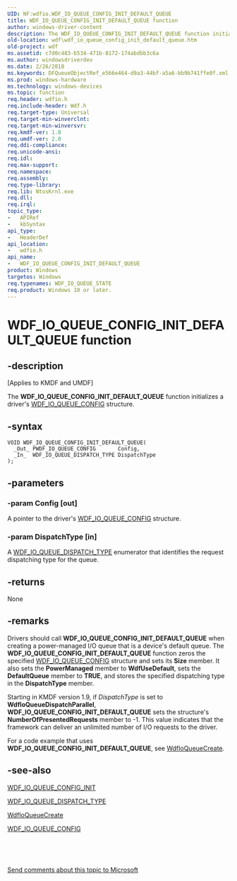 ```yaml
---
UID: NF:wdfio.WDF_IO_QUEUE_CONFIG_INIT_DEFAULT_QUEUE
title: WDF_IO_QUEUE_CONFIG_INIT_DEFAULT_QUEUE function
author: windows-driver-content
description: The WDF_IO_QUEUE_CONFIG_INIT_DEFAULT_QUEUE function initializes a driver's WDF_IO_QUEUE_CONFIG structure.
old-location: wdf\wdf_io_queue_config_init_default_queue.htm
old-project: wdf
ms.assetid: c7d0c483-b534-471b-8172-174abdbb3c6a
ms.author: windowsdriverdev
ms.date: 2/26/2018
ms.keywords: DFQueueObjectRef_e566e464-d9a3-44bf-a5a6-bb9b741ffe0f.xml, WDF_IO_QUEUE_CONFIG_INIT_DEFAULT_QUEUE, WDF_IO_QUEUE_CONFIG_INIT_DEFAULT_QUEUE function, kmdf.wdf_io_queue_config_init_default_queue, wdf.wdf_io_queue_config_init_default_queue, wdfio/WDF_IO_QUEUE_CONFIG_INIT_DEFAULT_QUEUE
ms.prod: windows-hardware
ms.technology: windows-devices
ms.topic: function
req.header: wdfio.h
req.include-header: Wdf.h
req.target-type: Universal
req.target-min-winverclnt: 
req.target-min-winversvr: 
req.kmdf-ver: 1.0
req.umdf-ver: 2.0
req.ddi-compliance: 
req.unicode-ansi: 
req.idl: 
req.max-support: 
req.namespace: 
req.assembly: 
req.type-library: 
req.lib: NtosKrnl.exe
req.dll: 
req.irql: 
topic_type:
-	APIRef
-	kbSyntax
api_type:
-	HeaderDef
api_location:
-	wdfio.h
api_name:
-	WDF_IO_QUEUE_CONFIG_INIT_DEFAULT_QUEUE
product: Windows
targetos: Windows
req.typenames: WDF_IO_QUEUE_STATE
req.product: Windows 10 or later.
---
```


# WDF_IO_QUEUE_CONFIG_INIT_DEFAULT_QUEUE function


## -description


<p class="CCE_Message">[Applies to KMDF and UMDF]

The <b>WDF_IO_QUEUE_CONFIG_INIT_DEFAULT_QUEUE</b> function initializes a driver's <a href="..\wdfio\ns-wdfio-_wdf_io_queue_config.md">WDF_IO_QUEUE_CONFIG</a> structure.


## -syntax


````
VOID WDF_IO_QUEUE_CONFIG_INIT_DEFAULT_QUEUE(
  _Out_ PWDF_IO_QUEUE_CONFIG       Config,
  _In_  WDF_IO_QUEUE_DISPATCH_TYPE DispatchType
);
````


## -parameters




### -param Config [out]

A pointer to the driver's <a href="..\wdfio\ns-wdfio-_wdf_io_queue_config.md">WDF_IO_QUEUE_CONFIG</a> structure.


### -param DispatchType [in]

A <a href="..\wudfddi_types\ne-wudfddi_types-_wdf_io_queue_dispatch_type.md">WDF_IO_QUEUE_DISPATCH_TYPE</a> enumerator that identifies the request dispatching type for the queue.


## -returns



None




## -remarks



Drivers should call <b>WDF_IO_QUEUE_CONFIG_INIT_DEFAULT_QUEUE</b> when creating a power-managed I/O queue that is a device's default queue. The <b>WDF_IO_QUEUE_CONFIG_INIT_DEFAULT_QUEUE</b> function zeros the specified <a href="..\wdfio\ns-wdfio-_wdf_io_queue_config.md">WDF_IO_QUEUE_CONFIG</a> structure and sets its <b>Size</b> member. It also sets the <b>PowerManaged</b> member to <b>WdfUseDefault</b>, sets the <b>DefaultQueue</b> member to <b>TRUE</b>, and stores the specified dispatching type in the <b>DispatchType</b> member.

Starting in KMDF version 1.9, if <i>DispatchType</i> is set to <b>WdfIoQueueDispatchParallel</b>, <b>WDF_IO_QUEUE_CONFIG_INIT_DEFAULT_QUEUE</b> sets the structure's <b>NumberOfPresentedRequests</b> member to -1. This value indicates that the framework can deliver an unlimited number of I/O requests to the driver.

For a code example that uses <b>WDF_IO_QUEUE_CONFIG_INIT_DEFAULT_QUEUE</b>, see <a href="..\wdfio\nf-wdfio-wdfioqueuecreate.md">WdfIoQueueCreate</a>.




## -see-also

<a href="..\wdfio\nf-wdfio-wdf_io_queue_config_init.md">WDF_IO_QUEUE_CONFIG_INIT</a>



<a href="..\wudfddi_types\ne-wudfddi_types-_wdf_io_queue_dispatch_type.md">WDF_IO_QUEUE_DISPATCH_TYPE</a>



<a href="..\wdfio\nf-wdfio-wdfioqueuecreate.md">WdfIoQueueCreate</a>



<a href="..\wdfio\ns-wdfio-_wdf_io_queue_config.md">WDF_IO_QUEUE_CONFIG</a>



 

 

<a href="mailto:wsddocfb@microsoft.com?subject=Documentation%20feedback [wdf\wdf]:%20WDF_IO_QUEUE_CONFIG_INIT_DEFAULT_QUEUE function%20 RELEASE:%20(2/26/2018)&amp;body=%0A%0APRIVACY STATEMENT%0A%0AWe use your feedback to improve the documentation. We don't use your email address for any other purpose, and we'll remove your email address from our system after the issue that you're reporting is fixed. While we're working to fix this issue, we might send you an email message to ask for more info. Later, we might also send you an email message to let you know that we've addressed your feedback.%0A%0AFor more info about Microsoft's privacy policy, see http://privacy.microsoft.com/en-us/default.aspx." title="Send comments about this topic to Microsoft">Send comments about this topic to Microsoft</a>


